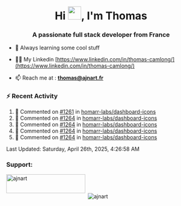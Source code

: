 <h1 align="center">Hi <img height="35px" src="https://raw.githubusercontent.com/MartinHeinz/MartinHeinz/master/wave.gif" width="35px"/>, I'm Thomas</h1>
<h3 align="center">A passionate full stack developer from France</h3>

- 🌱 Always learning some cool stuff 

- 👨‍💻 My Linkedin [https://www.linkedin.com/in/thomas-camlong/](https://www.linkedin.com/in/thomas-camlong/)

- 📫 Reach me at : **thomas@ajnart.fr**

### :zap: Recent Activity

<!--RECENT_ACTIVITY:start-->
1. 💬 Commented on [#1261](https://github.com/homarr-labs/dashboard-icons/pull/1261#issuecomment-2830825800) in [homarr-labs/dashboard-icons](https://github.com/homarr-labs/dashboard-icons)<br>
2. 💬 Commented on [#1264](https://github.com/homarr-labs/dashboard-icons/pull/1264#discussion_r2060160575) in [homarr-labs/dashboard-icons](https://github.com/homarr-labs/dashboard-icons)<br>
3. 💬 Commented on [#1264](https://github.com/homarr-labs/dashboard-icons/pull/1264#discussion_r2060162358) in [homarr-labs/dashboard-icons](https://github.com/homarr-labs/dashboard-icons)<br>
4. 💬 Commented on [#1264](https://github.com/homarr-labs/dashboard-icons/pull/1264#discussion_r2058816978) in [homarr-labs/dashboard-icons](https://github.com/homarr-labs/dashboard-icons)<br>
5. 💬 Commented on [#1264](https://github.com/homarr-labs/dashboard-icons/pull/1264#discussion_r2060163574) in [homarr-labs/dashboard-icons](https://github.com/homarr-labs/dashboard-icons)<br>
<!--RECENT_ACTIVITY:end-->

<!--RECENT_ACTIVITY:last_update-->
Last Updated: Saturday, April 26th, 2025, 4:26:58 AM
<!--RECENT_ACTIVITY:last_update_end-->
<h3 align="left">Support:</h3>
<p><a href="https://ko-fi.com/ajnart"> <img align="left" src="https://cdn.ko-fi.com/cdn/kofi3.png?v=3" height="50" width="210" alt="ajnart" /></a></p><br><br>

<p>&nbsp;<img align="center" src="https://github-readme-stats.vercel.app/api?username=ajnart&show_icons=true&theme=tokyonight&locale=en" alt="ajnart" /></p>

